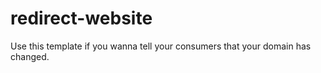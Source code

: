 # redirect-website
Use this template if you wanna tell your consumers that your domain has changed.
